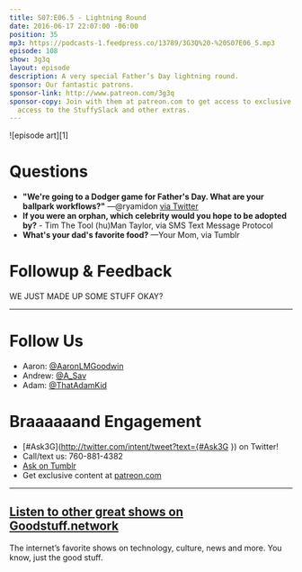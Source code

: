 ```yaml
---
title: S07:E06.5 - Lightning Round
date: 2016-06-17 22:07:00 -06:00
position: 35
mp3: https://podcasts-1.feedpress.co/13789/3G3Q%20-%20S07E06_5.mp3
episode: 108
show: 3g3q
layout: episode
description: A very special Father’s Day lightning round.
sponsor: Our fantastic patrons.
sponsor-link: http://www.patreon.com/3g3q
sponsor-copy: Join with them at patreon.com to get access to exclusive bonus material,
  access to the StuffySlack and other extras.
---
```


![episode art][1]

# Questions

* **"We're going to a Dodger game for Father's Day. What are your ballpark workflows?"** —@ryamidon [via Twitter][2]
* **If you were an orphan, which celebrity would you hope to be adopted by?** \- Tim The Tool (hu)Man Taylor, via SMS Text Message Protocol
* **What's your dad's favorite food?** —Your Mom, via Tumblr

# Followup & Feedback

WE JUST MADE UP SOME STUFF OKAY?

***

# Follow Us
* Aaron: [@AaronLMGoodwin](http://twitter.com/aaronlmgoodwin)
* Andrew: [@A_Sav](http://twitter.com/a_sav)
* Adam: [@ThatAdamKid](http://twitter.com/thatadamkid)

# Braaaaaand Engagement
* [#Ask3G](http://twitter.com/intent/tweet?text={#Ask3G }) on Twitter!
* Call/text us: 760-881-4382
* [Ask on Tumblr](http://3g3q.co/ask)
* Get exclusive content at [patreon.com](http://www.patreon.com/3g3q)

***

## [Listen to other great shows on Goodstuff.network](http://goodstuff.network/)
The internet’s favorite shows on technology, culture, news and more. You know, just the good stuff.


[2]: https://twitter.com/ryamidon/status/743533732993196033
[3]: http://twitter.com/aaronlmgoodwin
[4]: http://twitter.com/a_sav
[5]: http://twitter.com/thatadamkid
[6]: http://3g3q.co/ask
[7]: http://www.patreon.com/3g3q
[8]: http://goodstuff.network/3g3q/

